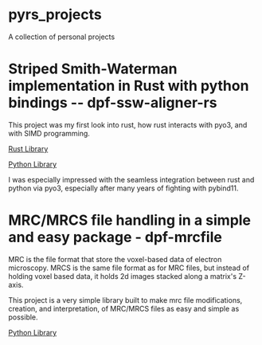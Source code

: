 # pyrs_projects
A collection of personal projects

# Striped Smith-Waterman implementation in Rust with python bindings -- dpf-ssw-aligner-rs
This project was my first look into rust, how rust interacts with pyo3, and with SIMD programming.

[Rust Library](src/rust/dpf-ssw-aligner-rs)

[Python Library](src/python/dpf-ssw-aligner-rs)

I was especially impressed with the seamless integration between rust and python via pyo3, especially after many
years of fighting with pybind11.


# MRC/MRCS file handling in a simple and easy package - dpf-mrcfile
MRC is the file format that store the voxel-based data of electron microscopy.
MRCS is the same file format as for MRC files, but instead of holding voxel based data, it holds 2d images
stacked along a matrix's Z-axis.

This project is a very simple library built to make mrc file modifications, creation, and interpretation,
of MRC/MRCS files as easy and simple as possible.

[Python Library](src/python/dpf-mrcfile)
